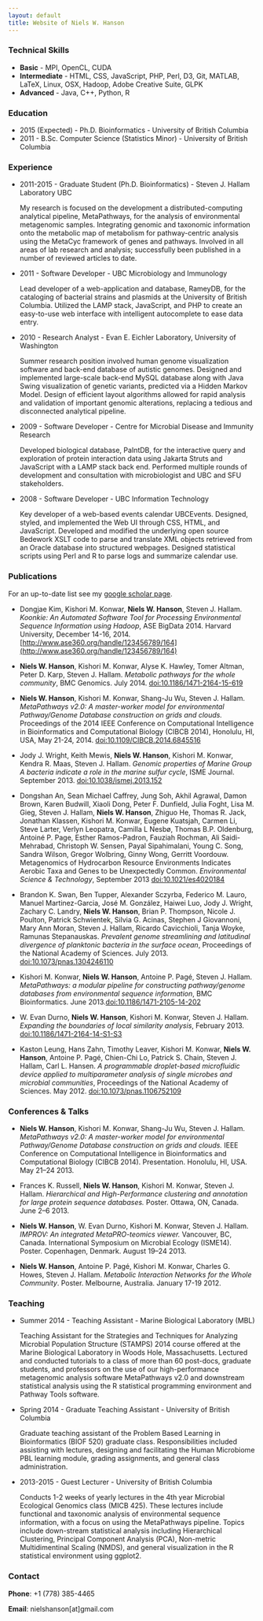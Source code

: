 ```yaml
---
layout: default
title: Website of Niels W. Hanson
---
```


### Technical Skills

* **Basic** - MPI, OpenCL, CUDA
* **Intermediate** - HTML, CSS, JavaScript, PHP, Perl, D3, Git, MATLAB, LaTeX, Linux, OSX, Hadoop, Adobe Creative Suite, GLPK
* **Advanced** - Java, C++, Python, R

### Education

* 2015 (Expected) - Ph.D. Bioinformatics - University of British Columbia
* 2011 - B.Sc. Computer Science (Statistics Minor) - University of British Columbia

### Experience

* 2011-2015 - Graduate Student (Ph.D. Bioinformatics) - Steven J. Hallam Laboratory UBC
	
	My research is focused on the development a distributed-computing analytical pipeline, MetaPathways, for the analysis of environmental metagenomic samples. Integrating genomic and taxonomic information onto the metabolic map of metabolism for pathway-centric analysis using the MetaCyc framework of genes and pathways. Involved in all areas of lab research and analysis; successfully been published in a number of reviewed articles to date.

* 2011 - Software Developer - UBC Microbiology and Immunology

	Lead developer of a web-application and database, RameyDB, for the cataloging of bacterial strains and plasmids at the University of British Columbia. Utilized the LAMP stack, JavaScript, and PHP to create an easy-to-use web interface with intelligent autocomplete to ease data entry.

* 2010 - Research Analyst - Evan E. Eichler Laboratory, University of Washington
	
	Summer research position involved human genome visualization software and back-end database of autistic genomes. Designed and implemented large-scale back-end MySQL database along with Java Swing visualization of genetic variants, predicted via a Hidden Markov Model. Design of efficient layout algorithms allowed for rapid analysis and validation of important genomic alterations, replacing a tedious and disconnected analytical pipeline.

* 2009 - Software Developer - Centre for Microbial Disease and Immunity Research

	Developed biological database, PaIntDB, for the interactive query and exploration of protein interaction data using Jakarta Struts and JavaScript with a LAMP stack back end. Performed multiple rounds of development and consultation with microbiologist and UBC and SFU stakeholders.

* 2008 - Software Developer - UBC Information Technology

	Key developer of a web-based events calendar UBCEvents. Designed, styled, and implemented the Web UI through CSS, HTML, and JavaScript. Developed and modified the underlying open source Bedework XSLT code to parse and translate XML objects retrieved from an Oracle database into structured webpages. Designed statistical scripts using Perl and R to parse logs and summarize calendar use.

### Publications

For an up-to-date list see my [google scholar page](https://scholar.google.ca/citations?user=x4nmIE8AAAAJ&hl=en&oi=ao).

* Dongjae Kim, Kishori M. Konwar, **Niels W. Hanson**, Steven J. Hallam. *Koonkie: An Automated Software Tool for Processing Environmental Sequence Information using Hadoop*, ASE BigData 2014. Harvard University, December 14-16, 2014.[http://www.ase360.org/handle/123456789/164](http://www.ase360.org/handle/123456789/164)

* **Niels W. Hanson**, Kishori M. Konwar,  Alyse K. Hawley, Tomer Altman, Peter D. Karp, Steven J. Hallam. *Metabolic pathways for the whole community*, BMC Genomics. July 2014. [doi:10.1186/1471-2164-15-619](http://dx.doi.org/10.1186/1471-2164-15-619)
		  
* **Niels W. Hanson**, Kishori M. Konwar, Shang-Ju Wu, Steven J. Hallam. *MetaPathways v2.0: A master-worker model for environmental Pathway/Genome Database construction on grids and clouds.* Proceedings of the 2014 IEEE Conference on Computational Intelligence in Bioinformatics and Computational Biology (CIBCB 2014), Honolulu, HI, USA, May 21-24, 2014. [doi:10.1109/CIBCB.2014.6845516](http://ieeexplore.ieee.org/xpl/articleDetails.jsp?arnumber=6845516)

* Jody J. Wright, Keith Mewis, **Niels W. Hanson**, Kishori M. Konwar, Kendra R. Maas, Steven J. Hallam. *Genomic properties of Marine Group A bacteria indicate a role in the marine sulfur cycle*, ISME Journal. September 2013. [doi:10.1038/ismej.2013.152](http://dx.doi.org/10.1038/ismej.2013.152)

* Dongshan An, Sean Michael Caffrey, Jung Soh, Akhil Agrawal, Damon Brown, Karen Budwill, Xiaoli Dong, Peter F. Dunfield, Julia Foght, Lisa M. Gieg, Steven J. Hallam, **Niels W. Hanson**, Zhiguo He, Thomas R. Jack, Jonathan Klassen, Kishori M. Konwar, Eugene Kuatsjah, Carmen Li, Steve Larter, Verlyn Leopatra, Camilla L Nesbø, Thomas B.P. Oldenburg, Antoiné P. Page, Esther Ramos-Padron, Fauziah Rochman, Ali Saidi-Mehrabad, Christoph W. Sensen, Payal Sipahimalani, Young C. Song, Sandra Wilson, Gregor Wolbring, Ginny Wong, Gerritt Voordouw.  Metagenomics of Hydrocarbon Resource Environments Indicates Aerobic Taxa and Genes to be Unexpectedly Common. *Environmental Science & Technology*, September 2013 [doi:10.1021/es4020184](http://dx.doi.org/10.1021/es4020184)

* Brandon K. Swan, Ben Tupper, Alexander Sczyrba, Federico M. Lauro, Manuel Martinez-Garcia, José M. González, Haiwei Luo, Jody J. Wright, Zachary C. Landry, **Niels W. Hanson**, Brian P. Thompson, Nicole J. Poulton, Patrick Schwientek, Silvia G. Acinas, Stephen J Giovannoni, Mary Ann Moran, Steven J. Hallam, Ricardo Cavicchioli, Tanja Woyke, Ramunas Stepanauskas. *Prevalent genome streamlining and latitudinal divergence of planktonic bacteria in the surface ocean*, Proceedings of the National Academy of Sciences. July 2013. [doi:10.1073/pnas.1304246110](http://dx.doi.org/10.1073/pnas.1304246110)

* Kishori M. Konwar, **Niels W. Hanson**, Antoine P. Pagé, Steven J. Hallam. *MetaPathways: a modular pipeline for constructing pathway/genome databases from environmental sequence information*, BMC Bioinformatics. June 2013.[doi:10.1186/1471-2105-14-202](http://dx.doi.org/10.1186/1471-2105-14-202)

* W. Evan Durno, **Niels W. Hanson**, Kishori M. Konwar, Steven J. Hallam. *Expanding the boundaries of local similarity analysis*, February 2013. [doi:10.1186/1471-2164-14-S1-S3](http://dx.doi.org/10.1186/1471-2164-14-S1-S3)

* Kaston Leung, Hans Zahn, Timothy Leaver, Kishori M. Konwar, **Niels W. Hanson**, Antoine P. Pagé, Chien-Chi Lo, Patrick S. Chain, Steven J. Hallam, Carl L. Hansen. *A programmable droplet-based microfluidic device applied to multiparameter analysis of single microbes and microbial communities*, Proceedings of the National Academy of Sciences. May 2012. [doi:10.1073/pnas.1106752109](http://dx.doi.org/10.1073/pnas.1106752109)

### Conferences & Talks

* **Niels W. Hanson**, Kishori M. Konwar, Shang-Ju Wu, Steven J. Hallam. *MetaPathways v2.0: A master-worker model for environmental Pathway/Genome Database construction on grids and clouds.* IEEE Conference on Computational Intelligence in Bioinformatics and Computational Biology (CIBCB 2014). Presentation. Honolulu, HI, USA.   May 21–24 2013.
		  
* Frances K. Russell, **Niels W. Hanson**, Kishori M. Konwar, Steven J. Hallam. *Hierarchical and High-Performance clustering and annotation for large protein sequence databases.* Poster. Ottawa, ON, Canada. June 2–6 2013.
		  
* **Niels W. Hanson**, W. Evan Durno, Kishori M. Konwar, Steven J. Hallam. *IMPROV: An integrated MetaPRO-teomics viewer.* Vancouver, BC, Canada. International Symposium on Microbial Ecology (ISME14). Poster. Copenhagen, Denmark. August 19–24 2013.
		  
* **Niels W. Hanson**, Antoine P. Pagé, Kishori M. Konwar, Charles G. Howes, Steven J. Hallam. *Metabolic Interaction Networks for the Whole Community*. Poster. Melbourne, Australia. January 17-19 2012.

### Teaching

* Summer 2014 - Teaching Assistant - Marine Biological Laboratory (MBL)
	
	Teaching Assistant for the Strategies and Techniques for Analyzing Microbial Population Structure (STAMPS) 2014 course offered at the Marine Biological Laboratory in Woods Hole, Massachusetts. Lectured and conducted tutorials to a class of more than 60 post-docs, graduate students, and professors on the use of our high-performance metagenomic analysis software MetaPathways v2.0 and downstream statistical analysis using the R statistical programming environment and Pathway Tools software.

* Spring 2014 - Graduate Teaching Assistant - University of British Columbia
	
	Graduate teaching assistant of the Problem Based Learning in Bioinformatics (BIOF 520) graduate class. Responsibilities included assisting with lectures, designing and facilitating the Human Microbiome PBL learning module, grading assignments, and general class administration.

* 2013-2015 - Guest Lecturer - University of British Columbia 
	
	Conducts 1-2 weeks of yearly lectures in the 4th year Microbial Ecological Genomics class (MICB 425). These lectures include functional and taxonomic analysis of environmental sequence information, with a focus on using the MetaPathways pipeline. Topics include down-stream statistical analysis including Hierarchical Clustering, Principal Component Analysis (PCA), Non-metric Multidimentinal Scaling (NMDS), and general visualization in the R statistical environment using ggplot2.

### Contact

**Phone**: +1 (778) 385-4465

**Email**: nielshanson[at]gmail.com


